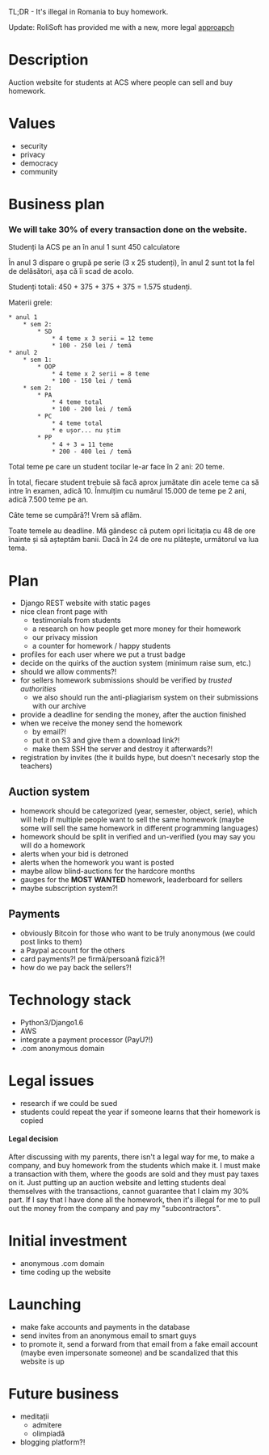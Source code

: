 TL;DR - It's illegal in Romania to buy homework.

Update: RoliSoft has provided me with a new, more legal [approapch](https://github.com/palcu/teme-acs/issues/2)

# Description

Auction website for students at ACS where people can sell and buy homework.

# Values

* security
* privacy
* democracy
* community

# Business plan

### We will take 30% of every transaction done on the website.

Studenți la ACS pe an în anul 1 sunt 450 calculatore
    
În anul 3 dispare o grupă pe serie (3 x 25 studenți), în anul 2 sunt tot la fel de delăsători, așa că îi scad de acolo.

Studenți totali: 450 + 375 + 375 + 375 = 1.575 studenți.

Materii grele:

    * anul 1
        * sem 2:
            * SD
                * 4 teme x 3 serii = 12 teme
                * 100 - 250 lei / temă
    * anul 2
        * sem 1:
            * OOP
                * 4 teme x 2 serii = 8 teme
                * 100 - 150 lei / temă
        * sem 2:
            * PA
                * 4 teme total
                * 100 - 200 lei / temă
            * PC
                * 4 teme total
                * e ușor... nu știm
            * PP
                * 4 + 3 = 11 teme
                * 200 - 400 lei / temă

Total teme pe care un student tocilar le-ar face în 2 ani: 20 teme.

În total, fiecare student trebuie să facă aprox jumătate din acele teme ca să intre în examen, adică 10. Înmulțim cu numărul 15.000 de teme pe 2 ani, adică 7.500 teme pe an.

Câte teme se cumpără?! Vrem să aflăm.

Toate temele au deadline. Mă gândesc că putem opri licitația cu 48 de ore înainte și să așteptăm banii. Dacă în 24 de ore nu plătește, următorul va lua tema.

# Plan

* Django REST website with static pages
* nice clean front page with 
    * testimonials from students
    * a research on how people get more money for their homework
    * our privacy mission
    * a counter for homework / happy students
* profiles for each user where we put a trust badge
* decide on the quirks of the auction system (minimum raise sum, etc.)
* should we allow comments?!
* for sellers homework submissions should be verified by _trusted authorities_
    * we also should run the anti-pliagiarism system on their submissions with our archive
* provide a deadline for sending the money, after the auction finished
* when we receive the money send the homework
    * by email?!
    * put it on S3 and give them a download link?!
    * make them SSH the server and destroy it afterwards?!
* registration by invites (the it builds hype, but doesn't necesarly stop the teachers)

## Auction system

* homework should be categorized (year, semester, object, serie), which will help if multiple people want to sell the same homework (maybe some will sell the same homework in different programming languages)
* homework should be split in verified and un-verified (you may say you will do a homework
* alerts when your bid is detroned
* alerts when the homework you want is posted
* maybe allow blind-auctions for the hardcore months
* gauges for the __MOST WANTED__ homework, leaderboard for sellers
* maybe subscription system?!

## Payments

* obviously Bitcoin for those who want to be truly anonymous (we could post links to them)
* a Paypal account for the others
* card payments?! pe firmă/persoană fizică?!
* how do we pay back the sellers?!

# Technology stack

* Python3/Django1.6
* AWS
* integrate a payment processor (PayU?!)
* .com anonymous domain

# Legal issues

* research if we could be sued
* students could repeat the year if someone learns that their homework is copied

#### Legal decision

After discussing with my parents, there isn't a legal way for me, to make a company, and buy homework from the students which make it. I must make a transaction with them, where the goods are sold and they must pay taxes on it. Just putting up an auction website and letting students deal themselves with the transactions, cannot guarantee that I claim my 30% part. If I say that I have done all the homework, then it's illegal for me to pull out the money from the company and pay my "subcontractors".

# Initial investment

* anonymous .com domain
* time coding up the website

# Launching

* make fake accounts and payments in the database
* send invites from an anonymous email to smart guys
* to promote it, send a forward from that email from a fake email account (maybe even impersonate someone) and be scandalized that this website is up

# Future business

* meditații
    * admitere
    * olimpiadă
* blogging platform?!
